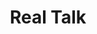 ---
ee_id_thing: '82'
site: '1'
type: '2'
inv_num: 2011-132
add_credit:
url: 2011-132-real-talk
title: Real Talk
year: '2011'
display_year: '2011'
medium: Cell phone signal booster
dims: Dimensions variable
pitch: "​Boosted cell phone signal in a gallery..."
ps:
live_url:
youtube:
related_code:
imgs: real-talk-2011-132-detail-2-database-SC.jpg
subheading:
download:
commission: The Whitney Museum of American Art
related:
layout: things-i-made
---